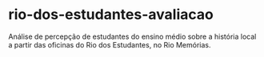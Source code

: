 # rio-dos-estudantes-avaliacao
Análise de percepção de estudantes do ensino médio sobre a história local a partir das oficinas do Rio dos Estudantes, no Rio Memórias. 
